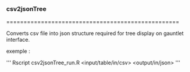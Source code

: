 ### csv2jsonTree ###
==================================================

Converts csv file into json structure required for tree display on gauntlet interface.

exemple :
 
'''
Rscript csv2jsonTree_run.R <input/table/in/csv> <output/in/json>
'''

